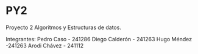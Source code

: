 # PY2
Proyecto 2 Algoritmos y Estructuras de datos. 

Integrantes:
Pedro Caso - 241286
Diego Calderón - 241263
Hugo Méndez -241263
Arodi Chávez - 241112
